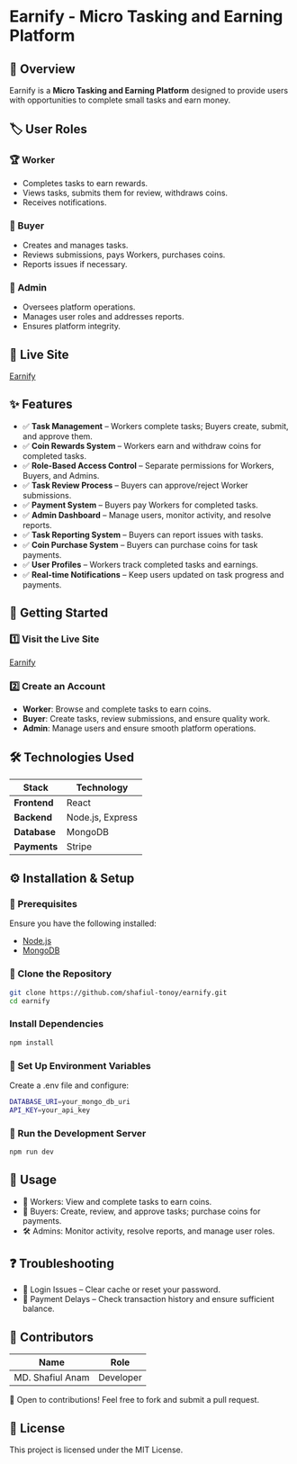 # Earnify - Micro Tasking and Earning Platform
<!-- Replace with actual banner if available -->

## 🚀 Overview
Earnify is a **Micro Tasking and Earning Platform** designed to provide users with opportunities to complete small tasks and earn money.

## 🏷️ User Roles  
### 🏆 Worker  
- Completes tasks to earn rewards.  
- Views tasks, submits them for review, withdraws coins.  
- Receives notifications.  

### 💼 Buyer  
- Creates and manages tasks.  
- Reviews submissions, pays Workers, purchases coins.  
- Reports issues if necessary.  

### 🔧 Admin  
- Oversees platform operations.  
- Manages user roles and addresses reports.  
- Ensures platform integrity.  

## 🔗 Live Site  
[Earnify](https://shafiul-a12.web.app/)  

## ✨ Features  
- ✅ **Task Management** – Workers complete tasks; Buyers create, submit, and approve them.  
- ✅ **Coin Rewards System** – Workers earn and withdraw coins for completed tasks.  
- ✅ **Role-Based Access Control** – Separate permissions for Workers, Buyers, and Admins.  
- ✅ **Task Review Process** – Buyers can approve/reject Worker submissions.  
- ✅ **Payment System** – Buyers pay Workers for completed tasks.  
- ✅ **Admin Dashboard** – Manage users, monitor activity, and resolve reports.  
- ✅ **Task Reporting System** – Buyers can report issues with tasks.  
- ✅ **Coin Purchase System** – Buyers can purchase coins for task payments.  
- ✅ **User Profiles** – Workers track completed tasks and earnings.  
- ✅ **Real-time Notifications** – Keep users updated on task progress and payments.  

## 📌 Getting Started  
### 1️⃣ Visit the Live Site  
[Earnify](https://shafiul-a12.web.app/)  

### 2️⃣ Create an Account  
- **Worker**: Browse and complete tasks to earn coins.  
- **Buyer**: Create tasks, review submissions, and ensure quality work.  
- **Admin**: Manage users and ensure smooth platform operations.  

## 🛠 Technologies Used  

| Stack      | Technology      |
|------------|---------------|
| **Frontend** | React |
| **Backend**  | Node.js, Express |
| **Database** | MongoDB |
| **Payments** | Stripe  |

## ⚙️ Installation & Setup  

### 📌 Prerequisites  
Ensure you have the following installed:  
- [Node.js](https://nodejs.org/)  
- [MongoDB](https://www.mongodb.com/)  

### 🔹 Clone the Repository  
```sh
git clone https://github.com/shafiul-tonoy/earnify.git
cd earnify
```

### Install Dependencies
```sh
npm install
```

### 🔹 Set Up Environment Variables
Create a .env file and configure:

```sh
DATABASE_URI=your_mongo_db_uri
API_KEY=your_api_key
```

### 🔹 Run the Development Server
```sh
npm run dev
```

## 📌 Usage
- 👤 Workers: View and complete tasks to earn coins.
- 💼 Buyers: Create, review, and approve tasks; purchase coins for payments.
- 🛠 Admins: Monitor activity, resolve reports, and manage user roles.

## ❓ Troubleshooting
- 🔹 Login Issues – Clear cache or reset your password.
- 🔹 Payment Delays – Check transaction history and ensure sufficient balance.


## 👥 Contributors

| Name             | Role      |
|------------------|-----------|
| MD. Shafiul Anam | Developer |


 🚀 Open to contributions! Feel free to fork and submit a pull request.

## 📜 License
This project is licensed under the MIT License.